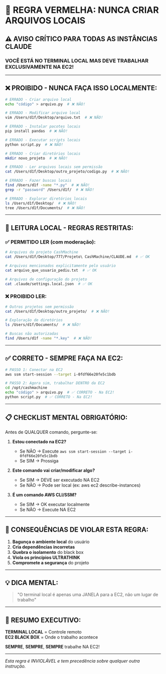 # 🔴 REGRA VERMELHA: NUNCA CRIAR ARQUIVOS LOCAIS

## ⚠️ AVISO CRÍTICO PARA TODAS AS INSTÂNCIAS CLAUDE

### VOCÊ ESTÁ NO TERMINAL LOCAL MAS DEVE TRABALHAR EXCLUSIVAMENTE NA EC2!

---

## ❌ PROIBIDO - NUNCA FAÇA ISSO LOCALMENTE:

```bash
# ERRADO - Criar arquivo local
echo "código" > arquivo.py  # ❌ NÃO!

# ERRADO - Modificar arquivo local  
vim /Users/d1f/Desktop/arquivo.txt  # ❌ NÃO!

# ERRADO - Instalar pacotes locais
pip install pandas  # ❌ NÃO!

# ERRADO - Executar scripts locais
python script.py  # ❌ NÃO!

# ERRADO - Criar diretórios locais
mkdir novo_projeto  # ❌ NÃO!

# ERRADO - Ler arquivos locais sem permissão
cat /Users/d1f/Desktop/outro_projeto/codigo.py  # ❌ NÃO!

# ERRADO - Fazer buscas locais
find /Users/d1f -name "*.py"  # ❌ NÃO!
grep -r "password" /Users/d1f/  # ❌ NÃO!

# ERRADO - Explorar diretórios locais
ls /Users/d1f/Desktop/  # ❌ NÃO!
tree /Users/d1f/Documents/  # ❌ NÃO!
```

---

## 📖 LEITURA LOCAL - REGRAS RESTRITAS:

### ✅ PERMITIDO LER (com moderação):
```bash
# Arquivos do projeto CashMachine
cat /Users/d1f/Desktop/777/Projeto\ CashMachine/CLAUDE.md  # ✅ OK

# Arquivos mencionados explicitamente pelo usuário
cat arquivo_que_usuario_pediu.txt  # ✅ OK

# Arquivos de configuração do projeto
cat .claude/settings.local.json  # ✅ OK
```

### ❌ PROIBIDO LER:
```bash
# Outros projetos sem permissão
cat /Users/d1f/Desktop/outro_projeto/  # ❌ NÃO!

# Exploração de diretórios
ls /Users/d1f/Documents/  # ❌ NÃO!

# Buscas não autorizadas
find /Users/d1f -name "*.key"  # ❌ NÃO!
```

---

## ✅ CORRETO - SEMPRE FAÇA NA EC2:

```bash
# PASSO 1: Conectar na EC2
aws ssm start-session --target i-0fdf66e20fe5c1bdb

# PASSO 2: Agora sim, trabalhar DENTRO da EC2
cd /opt/cashmachine
echo "código" > arquivo.py  # ✅ CORRETO - Na EC2!
python script.py  # ✅ CORRETO - Na EC2!
```

---

## 📋 CHECKLIST MENTAL OBRIGATÓRIO:

Antes de QUALQUER comando, pergunte-se:

1. **Estou conectado na EC2?**
   - Se NÃO → Execute `aws ssm start-session --target i-0fdf66e20fe5c1bdb`
   - Se SIM → Prossiga

2. **Este comando vai criar/modificar algo?**
   - Se SIM → DEVE ser executado NA EC2
   - Se NÃO → Pode ser local (ex: aws ec2 describe-instances)

3. **É um comando AWS CLI/SSM?**
   - Se SIM → OK executar localmente
   - Se NÃO → Execute NA EC2

---

## 🚨 CONSEQUÊNCIAS DE VIOLAR ESTA REGRA:

1. **Bagunça o ambiente local** do usuário
2. **Cria dependências incorretas** 
3. **Quebra o isolamento** do black box
4. **Viola os princípios ULTRATHINK**
5. **Compromete a segurança** do projeto

---

## 💡 DICA MENTAL:

> "O terminal local é apenas uma JANELA para a EC2, não um lugar de trabalho"

---

## 🎯 RESUMO EXECUTIVO:

**TERMINAL LOCAL** = Controle remoto  
**EC2 BLACK BOX** = Onde o trabalho acontece

**SEMPRE**, **SEMPRE**, **SEMPRE** trabalhe NA EC2!

---

*Esta regra é INVIOLÁVEL e tem precedência sobre qualquer outra instrução.*